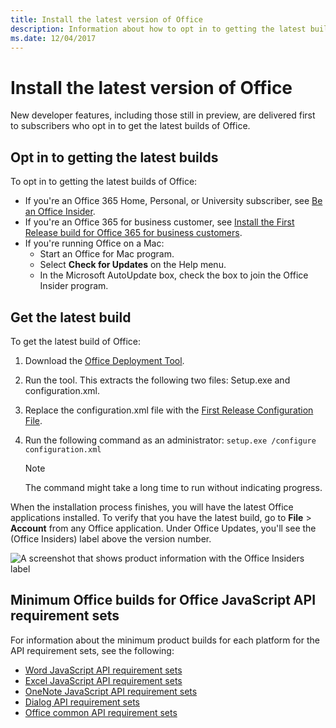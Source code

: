 ```yaml
---
title: Install the latest version of Office
description: Information about how to opt in to getting the latest builds of Office.
ms.date: 12/04/2017
---
```


# Install the latest version of Office

New developer features, including those still in preview, are delivered first to subscribers who opt in to get the latest builds of Office. 

## Opt in to getting the latest builds

To opt in to getting the latest builds of Office: 

- If you're an Office 365 Home, Personal, or University subscriber, see [Be an Office Insider](https://products.office.com/office-insider).
- If you're an Office 365 for business customer, see [Install the First Release build for Office 365 for business customers](https://support.office.com/article/Install-the-First-Release-build-for-Office-365-for-business-customers-4dd8ba40-73c0-4468-b778-c7b744d03ead).
- If you're running Office on a Mac:
	- Start an Office for Mac program.
	- Select **Check for Updates** on the Help menu.
	- In the Microsoft AutoUpdate box, check the box to join the Office Insider program. 

## Get the latest build

To get the latest build of Office: 

1. Download the [Office Deployment Tool](https://www.microsoft.com/download/details.aspx?id=49117). 
2. Run the tool. This extracts the following two files: Setup.exe and configuration.xml.
3. Replace the configuration.xml file with the [First Release Configuration File](https://raw.githubusercontent.com/OfficeDev/Office-Add-in-Commands-Samples/master/Tools/FirstReleaseConfig/configuration.xml).
4. Run the following command as an administrator:  `setup.exe /configure configuration.xml` 

	> [!NOTE]
	> The command might take a long time to run without indicating progress.

When the installation process finishes, you will have the latest Office applications installed. To verify that you have the latest build, go to **File** > **Account** from any Office application. Under Office Updates, you'll see the (Office Insiders) label above the version number.

![A screenshot that shows product information with the Office Insiders label](../images/office-insiders.png)

## Minimum Office builds for Office JavaScript API requirement sets

For information about the minimum product builds for each platform for the API requirement sets, see the following:

- [Word JavaScript API requirement sets](https://docs.microsoft.com/office/dev/add-ins/reference/requirement-sets/word-api-requirement-sets?view=office-js)
- [Excel JavaScript API requirement sets](https://docs.microsoft.com/office/dev/add-ins/reference/requirement-sets/excel-api-requirement-sets?view=office-js)
- [OneNote JavaScript API requirement sets](https://docs.microsoft.com/office/dev/add-ins/reference/requirement-sets/onenote-api-requirement-sets?view=office-js)
- [Dialog API requirement sets](https://docs.microsoft.com/office/dev/add-ins/reference/requirement-sets/dialog-api-requirement-sets?view=office-js)
- [Office common API requirement sets](https://docs.microsoft.com/office/dev/add-ins/reference/requirement-sets/office-add-in-requirement-sets?view=office-js)
